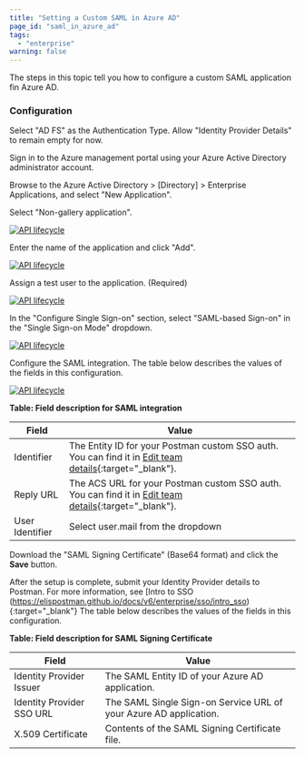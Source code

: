 ```yaml
---
title: "Setting a Custom SAML in Azure AD"
page_id: "saml_in_azure_ad"
tags: 
  - "enterprise"
warning: false
---
```


The steps in this topic tell you how to configure a custom SAML application fin Azure AD.


### Configuration

Select "AD FS" as the Authentication Type. Allow "Identity Provider Details" to remain empty for now.

Sign in to the Azure management portal using your Azure Active Directory administrator account. 

Browse to the Azure Active Directory > [Directory] > Enterprise Applications, and select "New Application".

Select "Non-gallery application".

[![API lifecycle](https://s3.amazonaws.com/postman-static-getpostman-com/postman-docs/ENT-add-non-gallery-application.png)](https://s3.amazonaws.com/postman-static-getpostman-com/postman-docs/ENT-add-non-gallery-application.png)

Enter the name of the application and click "Add".

[![API lifecycle](https://s3.amazonaws.com/postman-static-getpostman-com/postman-docs/ENT-add-postman-app.png)](https://s3.amazonaws.com/postman-static-getpostman-com/postman-docs/ENT-add-postman-app.png)

Assign a test user to the application. (Required)

[![API lifecycle](https://s3.amazonaws.com/postman-static-getpostman-com/postman-docs/ENT-azure-app-quickstart.png)](https://s3.amazonaws.com/postman-static-getpostman-com/postman-docs/ENT-azure-app-quickstart.png)

In the "Configure Single Sign-on" section, select "SAML-based Sign-on" in the "Single Sign-on Mode" dropdown.

[![API lifecycle](https://s3.amazonaws.com/postman-static-getpostman-com/postman-docs/ENT-single-sign-on-saml.png)](https://s3.amazonaws.com/postman-static-getpostman-com/postman-docs/ENT-single-sign-on-saml.png)

Configure the SAML integration. The table below describes the values of the fields in this configuration.

[![API lifecycle](https://s3.amazonaws.com/postman-static-getpostman-com/postman-docs/ENT-configure-saml.png)](https://s3.amazonaws.com/postman-static-getpostman-com/postman-docs/ENT-configure-saml.png)

**Table: Field description for SAML integration**

| **Field**          | **Value**         |
| ------------- | ------------- |
| Identifier | The Entity ID for your Postman custom SSO auth. You can find it in [Edit team details](https://app.getpostman.com/dashboard/teams){:target="_blank"}.   |
| Reply URL | The ACS URL for your Postman custom SSO auth. You can find it in [Edit team details](https://app.getpostman.com/dashboard/teams){:target="_blank"}.  |
| User Identifier  | Select user.mail from the dropdown  |

Download the "SAML Signing Certificate" (Base64 format) and click the **Save** button.

After the setup is complete, submit your Identity Provider details to Postman. For more information, see [Intro to SSO (https://elispostman.github.io/docs/v6/enterprise/sso/intro_sso){:target="_blank"} The table below describes the values of the fields in this configuration.

**Table: Field description for SAML Signing Certificate**

| **Field**         | **Value**         |
| ------------- | ------------- |
| Identity Provider Issuer  | The SAML Entity ID of your Azure AD application.  |
| Identity Provider SSO URL  | The SAML Single Sign-on Service URL of your Azure AD application.    |
| X.509 Certificate   | Contents of  the SAML Signing Certificate file.  |
	
	
	
